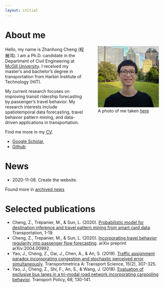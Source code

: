 ```yaml
---
layout: initial
---
```



# About me

<figure style="float:right;margin-top:0;margin-left:10;margin-right:0">
  <img src="assets/images/zhanhong.jpg" width="200" height="200" alt="my alt text"/>
  <figcaption>A photo of me taken <a href="https://goo.gl/maps/55mTwwm9Pfy7hUMZ6" target="_blank">here</a></figcaption>
</figure>

Hello, my name is Zhanhong Cheng (程展鸿). I am a Ph.D. candidate in the Department of Civil Engineering at [McGill University](https://www.mcgill.ca/). I received my master’s and bachelor’s degree in transportation from Harbin Institute of Technology (HIT).

My current research focuses on improving transit ridership forecasting by passenger’s travel behavior. My research interests include spatiotemporal data forecasting, travel behavior pattern mining, and data-driven applications in transportation.

Find me more in my [CV](_pages/CV.md).
- [Google Scholar](https://scholar.google.com/citations?user=YhrxIBAAAAAJ&hl=en), 
- [Github](https://github.com/chengzhanhong)



# News
- 2020-11-08. Create the website.

Found more in [archived news](_posts/2020-11-08-archived-news.md) 

# Selected publications
- Cheng, Z., Trépanier, M., & Sun, L. (2020). [Probabilistic model for destination inference and travel pattern mining from smart card data](https://doi.org/10.1007/s11116-020-10120-0). Transportation, 1-19.
- Cheng, Z., Trepanier, M., & Sun, L. (2020). [Incorporating travel behavior regularity into passenger flow forecasting](https://arxiv.org/abs/2004.00992). arXiv preprint arXiv:2004.00992.
- Yao, J., Cheng, Z., Dai, J., Chen, A., & An, S. (2019). [Traffic assignment paradox incorporating congestion and stochastic perceived error simultaneously](https://doi.org/10.1080/23249935.2018.1474962). Transportmetrica A: Transport Science, 15(2), 307-325.
- Yao, J., Cheng, Z., Shi, F., An, S., & Wang, J. (2018). [Evaluation of exclusive bus lanes in a tri-modal road network incorporating carpooling behavior](https://doi.org/10.1016/j.tranpol.2018.05.001). Transport Policy, 68, 130-141.